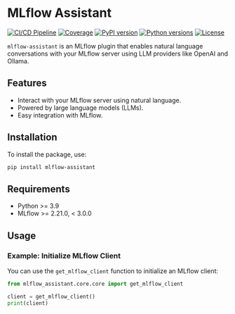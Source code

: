 # MLflow Assistant

[![CI/CD Pipeline](https://github.com/hugodscarvalho/mlflow-assistant/actions/workflows/ci-cd.yml/badge.svg)](https://github.com/hugodscarvalho/mlflow-assistant/actions/workflows/ci.yml)
[![Coverage](https://codecov.io/gh/hugodscarvalho/mlflow-assistant/branch/main/graph/badge.svg)](https://codecov.io/gh/hugodscarvalho/mlflow-assistant)
[![PyPI version](https://img.shields.io/pypi/v/mlflow-assistant.svg)](https://pypi.org/project/mlflow-assistant/)
[![Python versions](https://img.shields.io/pypi/pyversions/mlflow-assistant.svg)](https://pypi.org/project/mlflow-assistant/)
[![License](https://img.shields.io/github/license/hugodscarvalho/mlflow-assistant.svg)](LICENSE)

`mlflow-assistant` is an MLflow plugin that enables natural language conversations with your MLflow server using LLM providers like OpenAI and Ollama.

## Features

- Interact with your MLflow server using natural language.
- Powered by large language models (LLMs).
- Easy integration with MLflow.

## Installation

To install the package, use:

```bash
pip install mlflow-assistant
```

## Requirements

- Python >= 3.9
- MLflow >= 2.21.0, < 3.0.0

## Usage

### Example: Initialize MLflow Client

You can use the `get_mlflow_client` function to initialize an MLflow client:

```python
from mlflow_assistant.core.core import get_mlflow_client

client = get_mlflow_client()
print(client)
```